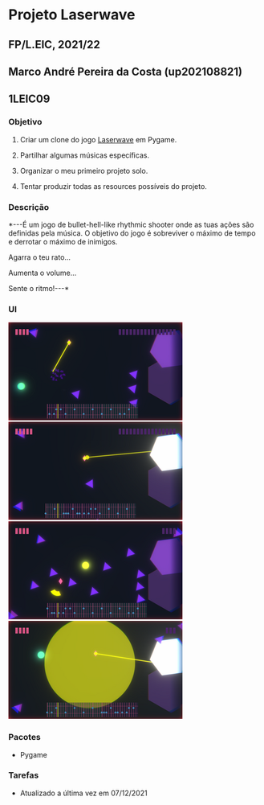 # Projeto Laserwave
## FP/L.EIC, 2021/22
## Marco André Pereira da Costa (up202108821)
## 1LEIC09

### Objetivo

1. Criar um clone do jogo [Laserwave](https://ambrits.itch.io/laserwave) em Pygame.

2. Partilhar algumas músicas específicas.

3. Organizar o meu primeiro projeto solo.

4. Tentar produzir todas as resources possíveis do projeto.


### Descrição

*---É um jogo de bullet-hell-like rhythmic shooter onde as tuas ações são definidas pela música. O objetivo do jogo é sobreviver o máximo de tempo e derrotar o máximo de inimigos.

Agarra o teu rato...

Aumenta o volume...

Sente o ritmo!---*

### UI

![UI1](screenshots/LaserwaveUI1.png)
![UI2](screenshots/LaserwaveUI2.png)
![UI3](screenshots/LaserwaveUI3.png)
![UI4](screenshots/LaserwaveUI4.png)


### Pacotes

- Pygame

### Tarefas


- Atualizado a última vez em 07/12/2021

